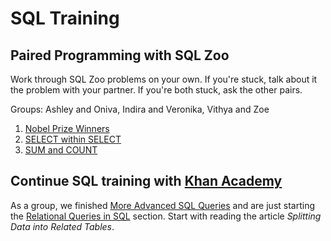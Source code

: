 # SQL Training

## Paired Programming with SQL Zoo
Work through SQL Zoo problems on your own. If you're stuck, talk about it the problem with your partner. If you're both stuck, ask the other pairs.

Groups: Ashley and Oniva, Indira and Veronika, Vithya and Zoe

  1. [Nobel Prize Winners](https://sqlzoo.net/wiki/SELECT_from_Nobel_Tutorial)
  3. [SELECT within SELECT](https://sqlzoo.net/wiki/SELECT_within_SELECT_Tutorial)
  4. [SUM and COUNT](https://sqlzoo.net/wiki/SUM_and_COUNT)

## Continue SQL training with [Khan Academy](https://www.khanacademy.org/computing/computer-programming/sql/)

As a group, we finished [More Advanced SQL Queries](https://www.khanacademy.org/computing/computer-programming/sql#more-advanced-sql-queries) and are just starting the [Relational Queries in SQL](https://www.khanacademy.org/computing/computer-programming/sql/relational-queries-in-sql/a/splitting-data-into-related-tables) section. Start with reading the article _Splitting Data into Related Tables_.
